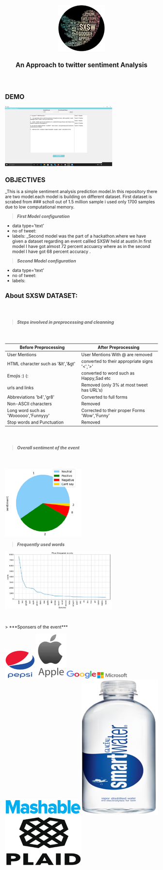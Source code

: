 <p align="center">
  <img width="30%" height="30%" src='https://github.com/RituparnaSharma/Projects/blob/master/Twitter%20comments%20Sentiment%20Analyisis/Imagses/imageonline-co-roundcorner.png'>
</p>
<p align='center'>
  <h2 align='center'>An Approach to twitter sentiment Analysis</h2>
</p>
<br>
</br>

## DEMO
<p align="left">
  <img width="70%" height="70%" src='https://github.com/RituparnaSharma/Projects/blob/master/Twitter%20comments%20Sentiment%20Analyisis/Imagses/tweet_ui.png'>
</p>

## OBJECTIVES

_This is a simple sentiment analysis prediction model.In this repository there are two model.each model is building on different dataset.
First dataset is scrabed from ### scholl out of 1.5 million sample i used only 1700 samples due to low computational memory.

> ***First Model configuration***

- data type='text'
- no of tweet:
- labels:
_Second model was the part of a hackathon.where we have given a dataset regarding an event callled SXSW held at austin.In first model I have got almost 72 percent accuarcy where as in the second model I have got 68 percent accuracy .
> ***Second Model configuration***

- data type='text'
- no of tweet:
- labels:

## About SXSW DATASET:
<br>
</br>

> ***Steps involved in preprocessing and cleanning***

<br>
</br>

Before Preprocessing |After Preprocessing|
|--------------------|-------------------|
| User Mentions       | User Mentions With @ are removed |
| HTML character such as '&lt','&gt' | converted to their appropriate signs '<','>' |
| Emojis :) (: | converted to word such as Happy,Sad etc |
| urls and links | Removed (only 3% at most tweet has URL's) |
| Abbreviations 'b4','gr8' | Converted to full forms |
| Non-ASCII characters | Removed |
| Long word such as 'Woooooo','Funnyyy' | Corrected to their proper Forms 'Wow','Funny' |
| Stop words and Punctuation | Removed |
<br>
</br>

> ***Overall sentiment of the event***
<br>
</br>
<p align="left">
  <img width="50%" height="50%" src='https://github.com/RituparnaSharma/Projects/blob/master/Twitter%20comments%20Sentiment%20Analyisis/Imagses/pi%20diagram-crop.png'>
</p>

> ***Frequently used words***
<p align="left">
  <img width="70%" height="50%" src='https://github.com/RituparnaSharma/Projects/blob/master/Twitter%20comments%20Sentiment%20Analyisis/Imagses/frequent%20words-crop.png'>
</p>
<br>
</br>
> ***Sponsers of the event***
<p align="left">
  <img width="20%" height="20%" src='https://github.com/RituparnaSharma/Projects/blob/master/Twitter%20comments%20Sentiment%20Analyisis/Imagses/pepsi-crop.png'><img width="20%" height="20%" src='https://github.com/RituparnaSharma/Projects/blob/master/Twitter%20comments%20Sentiment%20Analyisis/Imagses/apple-crop.png'><img width="20%" height="20%" src='https://github.com/RituparnaSharma/Projects/blob/master/Twitter%20comments%20Sentiment%20Analyisis/Imagses/google-crop.png'><img width="20%" height="20%" src='https://github.com/RituparnaSharma/Projects/blob/master/Twitter%20comments%20Sentiment%20Analyisis/Imagses/microsoft-crop.png'>
  <img width="50%" height="50%" src='https://github.com/RituparnaSharma/Projects/blob/master/Twitter%20comments%20Sentiment%20Analyisis/Imagses/mashable-crop.png'><img width="50%" height="50%" src='https://github.com/RituparnaSharma/Projects/blob/master/Twitter%20comments%20Sentiment%20Analyisis/Imagses/samrtwater-crop.png'><img width="50%" height="50%" src='https://github.com/RituparnaSharma/Projects/blob/master/Twitter%20comments%20Sentiment%20Analyisis/Imagses/plaid-crop.png'>
